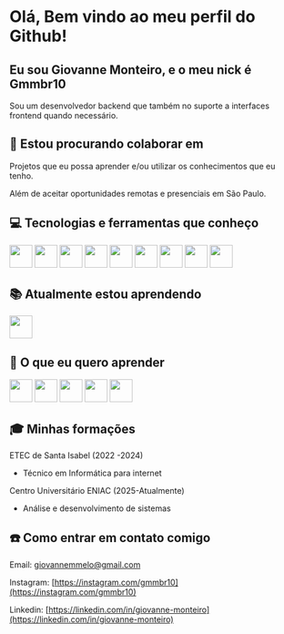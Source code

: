 # Olá, Bem vindo ao meu perfil do Github!

## Eu sou Giovanne Monteiro, e o meu nick é Gmmbr10

Sou um desenvolvedor backend que também no suporte a interfaces frontend quando necessário.

## 👥 Estou procurando colaborar em

Projetos que eu possa aprender e/ou utilizar os conhecimentos que eu tenho.

Além de aceitar oportunidades remotas e presenciais em São Paulo.

## 💻 Tecnologias e ferramentas que conheço

<img src="https://img.icons8.com/?size=100&id=f0R4xVI4Sc8O&format=png&color=000000" width="40"/>
<img src="https://img.icons8.com/?size=100&id=20909&format=png&color=000000" width="40"/>
<img src="https://cdn.jsdelivr.net/gh/devicons/devicon@latest/icons/css3/css3-original.svg" width="40"/>
<img src="https://cdn.jsdelivr.net/gh/devicons/devicon@latest/icons/javascript/javascript-original.svg" width="40"/>
<img src="https://cdn.jsdelivr.net/gh/devicons/devicon@latest/icons/mysql/mysql-original.svg" width="40"/>
<img src="https://cdn.jsdelivr.net/gh/devicons/devicon@latest/icons/docker/docker-original.svg" width="40"/>
<img src="https://cdn.jsdelivr.net/gh/devicons/devicon@latest/icons/git/git-original.svg" width="40"/>
<img src="https://cdn.jsdelivr.net/gh/devicons/devicon@latest/icons/laravel/laravel-original.svg" width="40"/>
<img src="https://cdn.jsdelivr.net/gh/devicons/devicon@latest/icons/reactnative/reactnative-original-wordmark.svg" width="40"/>
          

## 📚 Atualmente estou aprendendo

<img src="https://img.icons8.com/?size=100&id=13679&format=png&color=000000" width="40"/>

## 🔭 O que eu quero aprender

<img src="https://cdn.jsdelivr.net/gh/devicons/devicon@latest/icons/spring/spring-original.svg" width="40"/>
<img src="https://cdn.jsdelivr.net/gh/devicons/devicon@latest/icons/angularjs/angularjs-original.svg" width="40"/>
<img src="https://cdn.jsdelivr.net/gh/devicons/devicon@latest/icons/postgresql/postgresql-original.svg" width="40"/>
<img src="https://cdn.jsdelivr.net/gh/devicons/devicon@latest/icons/mongodb/mongodb-original.svg" width="40"/>
<img src="https://cdn.jsdelivr.net/gh/devicons/devicon@latest/icons/amazonwebservices/amazonwebservices-plain-wordmark.svg" width="40"/>

## 🎓 Minhas formações

ETEC de Santa Isabel (2022 -2024)
- Técnico em Informática para internet

Centro Universitário ENIAC (2025-Atualmente)
- Análise e desenvolvimento de sistemas

## ☎️ Como entrar em contato comigo

Email: [giovannemmelo@gmail.com](mailto:giovannemmelo@gmail.com)

Instagram: [https://instagram.com/gmmbr10](https://instagram.com/gmmbr10)

Linkedin: [https://linkedin.com/in/giovanne-monteiro](https://linkedin.com/in/giovanne-monteiro)
